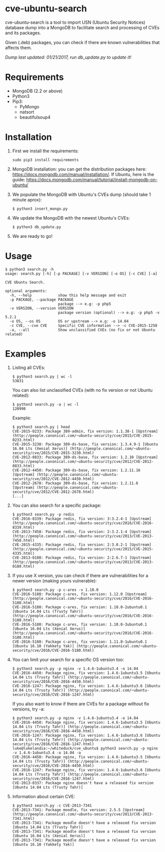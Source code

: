 # cve-ubuntu-search
cve-ubuntu-search is a tool to import USN (Ubuntu Security Notices) database dump into a MongoDB to facilitate search and processing of CVEs and its packages.

Given (.deb) packages, you can check if there are known vulnerabilities that affects them.

*Dump last updated: 01/21/2017, run db_update.py to update it!*

# Requirements
   * MongoDB (2.2 or above)
   * Python3
   * Pip3:
     * PyMongo
     * natsort
     * beautifulsoup4

# Installation
1. First we install the requirements:

    ```
    sudo pip3 install requirements
    ```
2. MongoDB installation: you can get the distribution packages here: https://docs.mongodb.com/manual/installation/.
If Ubuntu, here is the guide: https://docs.mongodb.com/manual/tutorial/install-mongodb-on-ubuntu/
3. We populate the MongoDB with Ubuntu's CVEs dump (should take 1 minute aprox):

    ```
    $ python3 insert_mongo.py
    ```
4. We update the MongoDB with the newest Ubuntu's CVEs:

    ```
    $ python3 db_update.py
    ```
5. We are ready to go!

# Usage
```
$ python3 search.py -h
usage: search.py [-h] [-p PACKAGE] [-v VERSION] [-o OS] [-c CVE] [-a]

CVE Ubuntu Search.

optional arguments:
  -h, --help            show this help message and exit
  -p PACKAGE, --package PACKAGE
                        package --> e.g: -p php5
  -v VERSION, --version VERSION
                        package version (optional) --> e.g: -p php5 -v 5.2.1
  -o OS, --os OS        OS or upstream --> e.g: -o 14.04
  -c CVE, --cve CVE     Specific CVE information --> -c CVE-2015-1258
  -a, --all             Show unclassified CVEs (no fix or not Ubuntu related)
```

# Examples
1. Listing all CVEs:

    ```
    $ python3 search.py | wc -l
    53831
    ```
    You can also list unclassified CVEs (with no fix version or not Ubuntu related):
    
    ```
    $ python3 search.py -a | wc -l
    120998
    ```
    Example:
    ```
    $ python3 search.py | head
    CVE-2015-0233: Package 389-admin, fix version: 1.1.38-1 [Upstream] (http://people.canonical.com/~ubuntu-security/cve/2015/CVE-2015-0233.html)
    CVE-2015-3230: Package 389-ds-base, fix version: 1.3.4.9-1 [Ubuntu 16.04 Lts (Xenial Xerus)] (http://people.canonical.com/~ubuntu-security/cve/2015/CVE-2015-3230.html)
    CVE-2012-0833: Package 389-ds-base, fix version: 1.2.10 [Upstream] (http://people.canonical.com/~ubuntu-security/cve/2012/CVE-2012-0833.html)
    CVE-2012-4450: Package 389-ds-base, fix version: 1.2.11.16 [Upstream] (http://people.canonical.com/~ubuntu-security/cve/2012/CVE-2012-4450.html)
    CVE-2012-2678: Package 389-ds-base, fix version: 1.2.11.6 [Upstream] (http://people.canonical.com/~ubuntu-security/cve/2012/CVE-2012-2678.html)
    [...]
    ```
2. You can also search for a specific package:

    ```
    $ python3 search.py -p redis
    CVE-2016-8339: Package redis, fix version: 3:3.2.4-1 [Upstream] (http://people.canonical.com/~ubuntu-security/cve/2016/CVE-2016-8339.html)
    CVE-2013-7458: Package redis, fix version: 2:3.2.1-4 [Upstream] (http://people.canonical.com/~ubuntu-security/cve/2013/CVE-2013-7458.html)
    CVE-2015-4335: Package redis, fix version: 2:3.0.2-1 [Upstream] (http://people.canonical.com/~ubuntu-security/cve/2015/CVE-2015-4335.html)
    CVE-2013-0180: Package redis, fix version: 2:2.6.7-1 [Upstream] (http://people.canonical.com/~ubuntu-security/cve/2013/CVE-2013-0180.html)
    ```
3. If you use X version, you can check if there are vulnerabilities for a newer version (making yours vulnerable):

    ```
    $ python3 search.py -p c-ares -v 1.10.0
    CVE-2016-5180: Package c-ares, fix version: 1.12.0 [Upstream] (http://people.canonical.com/~ubuntu-security/cve/2016/CVE-2016-5180.html)
    CVE-2016-5180: Package c-ares, fix version: 1.10.0-2ubuntu0.1 [Ubuntu 14.04 Lts (Trusty Tahr)] (http://people.canonical.com/~ubuntu-security/cve/2016/CVE-2016-5180.html)
    CVE-2016-5180: Package c-ares, fix version: 1.10.0-3ubuntu0.1 [Ubuntu 16.04 Lts (Xenial Xerus)] (http://people.canonical.com/~ubuntu-security/cve/2016/CVE-2016-5180.html)
    CVE-2016-5180: Package c-ares, fix version: 1.11.0-1ubuntu0.1 [Ubuntu 16.10 (Yakkety Yak)] (http://people.canonical.com/~ubuntu-security/cve/2016/CVE-2016-5180.html)
    ```
4. You can limit your search for a specific OS version too:

    ```
    $ python3 search.py -p nginx -v 1.4.6-1ubuntu3.4 -o 14.04
    CVE-2016-4450: Package nginx, fix version: 1.4.6-1ubuntu3.5 [Ubuntu 14.04 Lts (Trusty Tahr)] (http://people.canonical.com/~ubuntu-security/cve/2016/CVE-2016-4450.html)
    CVE-2016-1247: Package nginx, fix version: 1.4.6-1ubuntu3.6 [Ubuntu 14.04 Lts (Trusty Tahr)] (http://people.canonical.com/~ubuntu-security/cve/2016/CVE-2016-1247.html)
    ```
    If you also want to know if there are CVEs for a package without fix versions, try -a:
    
    ```
    $ python3 search.py -p nginx -v 1.4.6-1ubuntu3.4 -o 14.04
    CVE-2016-4450: Package nginx, fix version: 1.4.6-1ubuntu3.5 [Ubuntu 14.04 Lts (Trusty Tahr)] (http://people.canonical.com/~ubuntu-security/cve/2016/CVE-2016-4450.html)
    CVE-2016-1247: Package nginx, fix version: 1.4.6-1ubuntu3.6 [Ubuntu 14.04 Lts (Trusty Tahr)] (http://people.canonical.com/~ubuntu-security/cve/2016/CVE-2016-1247.html)
    luke@lukelandia:~/whiteduck/cve_ubuntu$ python3 search.py -p nginx -v 1.4.6-1ubuntu3.4 -o 14.04 -a
    CVE-2016-4450: Package nginx, fix version: 1.4.6-1ubuntu3.5 [Ubuntu 14.04 Lts (Trusty Tahr)] (http://people.canonical.com/~ubuntu-security/cve/2016/CVE-2016-4450.html)
    CVE-2016-1247: Package nginx, fix version: 1.4.6-1ubuntu3.6 [Ubuntu 14.04 Lts (Trusty Tahr)] (http://people.canonical.com/~ubuntu-security/cve/2016/CVE-2016-1247.html)
    CVE-2013-0337: Package nginx doesn't have a released fix version [Ubuntu 14.04 Lts (Trusty Tahr)]
    ```

5. Information about certain CVE:

    ```
    $ python3 search.py -c CVE-2013-7341
    CVE-2013-7341: Package moodle, fix version: 2.5.5 [Upstream] (http://people.canonical.com/~ubuntu-security/cve/2013/CVE-2013-7341.html)
    CVE-2013-7341: Package moodle doesn't have a released fix version [Ubuntu 14.04 Lts (Trusty Tahr)]
    CVE-2013-7341: Package moodle doesn't have a released fix version [Ubuntu 16.04 Lts (Xenial Xerus)]
    CVE-2013-7341: Package moodle doesn't have a released fix version [Ubuntu 16.10 (Yakkety Yak)]
    ```
